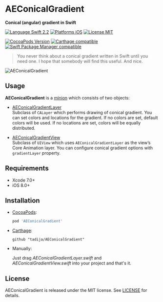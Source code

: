 # AEConicalGradient
**Conical (angular) gradient in Swift**

[![Language Swift 2.2](https://img.shields.io/badge/Language-Swift%202.2-orange.svg?style=flat)](https://swift.org)
[![Platforms iOS](https://img.shields.io/badge/Platforms-iOS-lightgray.svg?style=flat)](http://www.apple.com)
[![License MIT](https://img.shields.io/badge/License-MIT-lightgrey.svg?style=flat)](https://github.com/tadija/AEConicalGradient/blob/master/LICENSE)

[![CocoaPods Version](https://img.shields.io/cocoapods/v/AEConicalGradient.svg?style=flat)](https://cocoapods.org/pods/AEConicalGradient)
[![Carthage compatible](https://img.shields.io/badge/Carthage-compatible-brightgreen.svg?style=flat)](https://github.com/Carthage/Carthage)
[![Swift Package Manager compatible](https://img.shields.io/badge/Swift%20Package%20Manager-compatible-brightgreen.svg)](https://github.com/apple/swift-package-manager)

> You never think about a conical gradient written in Swift until you need one. I hope that somebody will find this useful. And nice. 

![AEConicalGradient](http://tadija.net/projects/AEConicalGradient/AEConicalGradient.png)

## Usage

**AEConicalGradient** is a [minion](http://tadija.net/public/minion.png) which consists of two objects:  

- [AEConicalGradientLayer](Sources/AEConicalGradientLayer.swift)  
Subclass of `CALayer` which performs drawing of conical gradient. You can set colors and locations for the gradient. 
If no colors are set, default colors will be used. If no locations are set, colors will be equally distributed.  

- [AEConicalGradientView](Sources/AEConicalGradientView.swift)  
Subclass of `UIView` which uses `AEConicalGradientLayer` as the view’s Core Animation layer. 
You can configure conical gradient options with `gradientLayer` property.

## Requirements
- Xcode 7.0+
- iOS 8.0+

## Installation

- [CocoaPods](http://cocoapods.org/):

    ```ruby
    pod 'AEConicalGradient'
    ```

- [Carthage](https://github.com/Carthage/Carthage):

    ```ogdl
    github "tadija/AEConicalGradient"
    ```

- Manually:

    Just drag *AEConicalGradientLayer.swift* and *AEConicalGradientView.swift* into your project and that's it.

## License
AEConicalGradient is released under the MIT license. See [LICENSE](LICENSE) for details.
